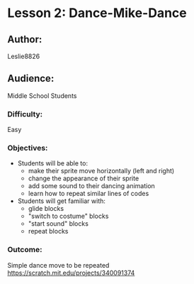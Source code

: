 # Lesson 2: Dance-Mike-Dance

## Author:
Leslie8826

## Audience: 
Middle School Students

### Difficulty:
Easy

### Objectives:
 - Students will be able to:
    * make their sprite move horizontally (left and right)
    * change the appearance of their sprite
    * add some sound to their dancing animation
    * learn how to repeat similar lines of codes
 - Students will get familiar with:
    * glide blocks
    * "switch to costume" blocks
    * "start sound" blocks
    * repeat blocks

### Outcome:
Simple dance move to be repeated <br>
https://scratch.mit.edu/projects/340091374


